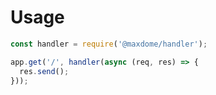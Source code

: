 # Usage

```javascript
const handler = require('@maxdome/handler');

app.get('/', handler(async (req, res) => {
  res.send();
}));
```
